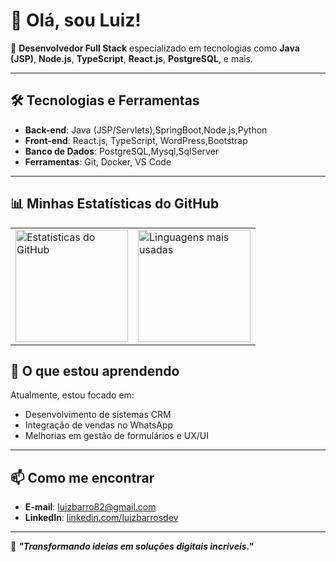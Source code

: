# 👋 Olá, sou Luiz!

🚀 **Desenvolvedor Full Stack** especializado em tecnologias como **Java (JSP)**, **Node.js**, **TypeScript**, **React.js**, **PostgreSQL**, e mais.

---

## 🛠️ Tecnologias e Ferramentas

- **Back-end**: Java (JSP/Servlets),SpringBoot,Node.js,Python  
- **Front-end**: React.js, TypeScript, WordPress,Bootstrap  
- **Banco de Dados**: PostgreSQL,Mysql,SqlServer  
- **Ferramentas**: Git, Docker, VS Code  

---

## 📊 Minhas Estatísticas do GitHub

<table>
  <tr>
    <td>
      <img height="180em" src="https://github-readme-stats.vercel.app/api?username=luizbarrosj&show_icons=true&theme=radical" alt="Estatísticas do GitHub" />
    </td>
    <td>
      <img height="180em" src="https://github-readme-stats.vercel.app/api/top-langs/?username=luizbarrosj&layout=compact&theme=radical" alt="Linguagens mais usadas" />
    </td>
  </tr>
</table>


## 🌱 O que estou aprendendo

Atualmente, estou focado em:  
- Desenvolvimento de sistemas CRM  
- Integração de vendas no WhatsApp  
- Melhorias em gestão de formulários e UX/UI  

---

## 📫 Como me encontrar

- **E-mail**: [luizbarro82@gmail.com](mailto:luizbarro82@gmail.com)  
- **LinkedIn**: [linkedin.com/luizbarrosdev ](https://www.linkedin.com/in/luizbarrosdev/)  

---

🔗 **_"Transformando ideias em soluções digitais incríveis."_**
